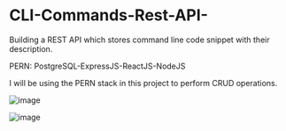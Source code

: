 # CLI-Commands-Rest-API-
Building a REST API which stores command line code snippet with their description.

PERN: PostgreSQL-ExpressJS-ReactJS-NodeJS

I will be using the PERN stack in this project to perform CRUD operations.

![image](https://user-images.githubusercontent.com/61124647/131747804-4af28748-e931-4d38-857e-029fb94275d1.png)


![image](https://user-images.githubusercontent.com/61124647/131562603-a4b45ac1-d1a2-4a50-9d7d-0be396a833ce.png)


